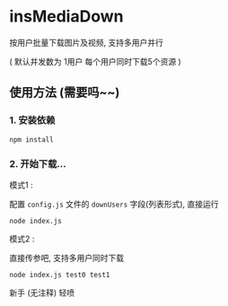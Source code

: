 # insMediaDown
按用户批量下载图片及视频, 支持多用户并行

( 默认并发数为 1用户 每个用户同时下载5个资源 )

## 使用方法 (需要吗~~)
### 1. 安装依赖
```
npm install
```
### 2. 开始下载...
模式1 :

配置 ```config.js``` 文件的 ```downUsers``` 字段(列表形式), 直接运行
```
node index.js
```

模式2 :

直接传参吧, 支持多用户同时下载
```
node index.js test0 test1
```

新手 (无注释) 轻喷
